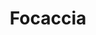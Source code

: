 ---
layout: recette
categories: [recettes]
hidden: true
lang: fr
sitemap: false
title: Focaccia
type: boulangerie
withYeast: true
recettes:
  Classique:
    ingredients: 
      - nom: eau
        qte: 200
        unite: mL
      - nom: levure sèche
        qte: 7
        unite: gr
      - nom: huile d'olive
        qte: 15
        unite: gr
      - nom: farine T55
        qte: 300
        unite: gr
        variable: true
      - nom: sel
        qte: 4
        unite: gr
      - nom: fleur de sel
    etapes:
      - label: Pétrissage et Pointage
        details:
          - Dans le récipient de la machine à pain, verser le mélange eau-levure
          - Ajouter l'huile
          - Ajouter la farine
          - Ajouter le sel
          - (Optionnel) Ajouter des herbes aromatiques
          - Lancer le programme "pétrissage seulement"
      - label: Façonnage
        details:
          - Saupoudrer de la semoule fine sur une plaque de cuisson
          - Déposer le pâton sur la plaque
          - L'aplatir un peu et verser un peu d'huile d'olive
          - Avec les doigts, partir du centre et étaler petit à petit la pâte
          - Verser un peu d'huile dans les trous 
          - (Optionnel) Ajouter des ingrédients (olives, tomates séchées, chorizo, ...)
          - Laisser reposer 45 minutes à 25°C
      - label: Cuisson
        emoji: 🔥
        details:
          - Saupoudrer de fleur de sel
          - Cuire 20 minutes à 200°C
          - Laisser refroidir sur une grille 10 minutes
variantes:
  - label: beurre d'ail à brosser à la sortie du four
    todo: false
  - label: pesto et proscuitto
    todo: false
  - label: olives et herbes
    todo: false
  - label: feta et herbes
    todo: false
  - label: olives et ail
    todo: false
  - label: tomates cerises et olives
    todo: false
  - label: fromage de chèvre et herbes
    todo: false
  - label: mozzarella et basilic
    todo: false
---